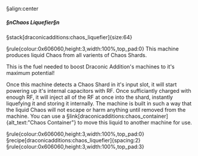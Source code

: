 §align:center
##### §nChaos Liquefier§n

§stack[draconicadditions:chaos_liquefier]{size:64}

§rule{colour:0x606060,height:3,width:100%,top_pad:0}
This machine produces liquid Chaos from all varients of Chaos Shards.

This is the fuel needed to boost Draconic Addition's machines to it's maximum potential!

Once this machine detects a Chaos Shard in it's input slot, it will start powering up it's internal capacitors with RF.  Once sufficiantly charged with enough RF, it will inject all of the RF at once into the shard, instantly liquefying it and storing it internally.  The machine is built in such a way that the liquid Chaos will not escape or harm anything until removed from the machine.  You can use a §link[draconicadditions:chaos_container]{alt_text:"Chaos Container"} to move this liquid to another machine for use.

§rule{colour:0x606060,height:3,width:100%,top_pad:0}
§recipe[draconicadditions:chaos_liquefier]{spacing:2}
§rule{colour:0x606060,height:3,width:100%,top_pad:3}